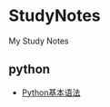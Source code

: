 # StudyNotes
My Study Notes

## python

 + [Python基本语法](https://github.com/jinlu1106/StudyNotes/blob/master/%E7%AC%94%E8%AE%B0/Python%E5%9F%BA%E6%9C%AC%E8%AF%AD%E6%B3%95.md)
